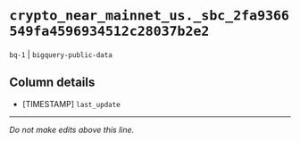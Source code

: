 # `crypto_near_mainnet_us._sbc_2fa9366549fa4596934512c28037b2e2`
`bq-1` | `bigquery-public-data`

## Column details
* [TIMESTAMP] `last_update`

-------------------------------------------------------------------------------
*Do not make edits above this line.*
